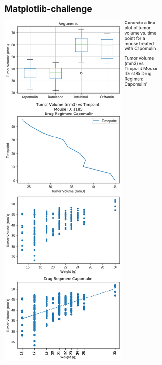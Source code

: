 # Matplotlib-challenge

<img src="images/boxPlot.png"
     alt="Capomulin"
     style="float: left; margin-right: 10px;" />



Generate a line plot of tumor volume vs. time point for a mouse treated with Capomulin
<img src="images/TumorVolume.png"
     alt="Capomulin"
     style="float: left; margin-right: 10px;" />

Tumor Volume (mm3) vs Timpoint Mouse ID: s185 Drug Regimen: Capomulin'





<img src="images/scatter.png"
     alt="ScatterPlot"
     style="float: left; margin-right: 10px;" />



<img src="images/scatterCorelation.png"
     alt="ScatterPlot"
     style="float: left; margin-right: 10px;" />
